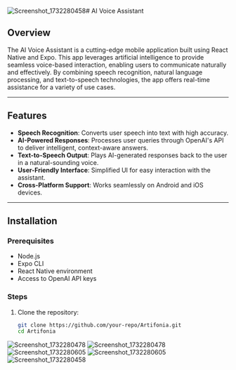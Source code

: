 ![Screenshot_1732280458](https://github.com/user-attachments/assets/d073f5f1-72f7-4969-93f2-bf14f82dd76d)# AI Voice Assistant

## Overview
The AI Voice Assistant is a cutting-edge mobile application built using React Native and Expo. This app leverages artificial intelligence to provide seamless voice-based interaction, enabling users to communicate naturally and effectively. By combining speech recognition, natural language processing, and text-to-speech technologies, the app offers real-time assistance for a variety of use cases.

---

## Features
- **Speech Recognition**: Converts user speech into text with high accuracy.
- **AI-Powered Responses**: Processes user queries through OpenAI's API to deliver intelligent, context-aware answers.
- **Text-to-Speech Output**: Plays AI-generated responses back to the user in a natural-sounding voice.
- **User-Friendly Interface**: Simplified UI for easy interaction with the assistant.
- **Cross-Platform Support**: Works seamlessly on Android and iOS devices.

---

## Installation

### Prerequisites
- Node.js
- Expo CLI
- React Native environment
- Access to OpenAI API keys

### Steps
1. Clone the repository:
   ```bash
   git clone https://github.com/your-repo/Artifonia.git
   cd Artifonia
![Screenshot_1732280478](https://github.com/user-attachments/assets/00330b16-cae5-4c93-a36b-aab8f7a6682d)
![Screenshot_1732280478](https://github.com/user-attachments/assets/e88da226-6fce-4bff-ba53-092df26cc5d1)
![Screenshot_1732280605](https://github.com/user-attachments/assets/16b6f79d-1517-4fed-8006-a0bfcd170f1c)
![Screenshot_1732280605](https://github.com/user-attachments/assets/9422e9f1-8470-48c1-b725-bbcee0c3ec85)
![Screenshot_1732280458](https://github.com/user-attachments/assets/dc2ee8e9-8c83-4906-a278-956f3235a8be)
